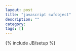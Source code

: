 ```yaml
---
layout: post
title: "javascript swfobject"
description: ""
category: 
tags: []
---
```

{% include JB/setup %}
